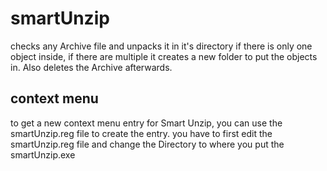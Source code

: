 # smartUnzip

checks any Archive file and unpacks it in it's directory if there is only one object inside, if there are multiple it creates a new folder to put the objects in. Also deletes the Archive afterwards.


## context menu

to get a new context menu entry for Smart Unzip, you can use the smartUnzip.reg file to create the entry.
you have to first edit the smartUnzip.reg file and change the Directory to where you put the smartUnzip.exe
